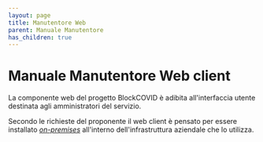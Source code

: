 ```yaml
---
layout: page
title: Manutentore Web
parent: Manuale Manutentore
has_children: true
---
```


# Manuale Manutentore Web client

La componente web del progetto BlockCOVID è adibita all'interfaccia utente destinata agli amministratori del servizio.

Secondo le richieste del proponente il web client è pensato per essere installato [_on-premises_](/glossario#on-premises) all'interno dell'infrastruttura aziendale che lo utilizza.
